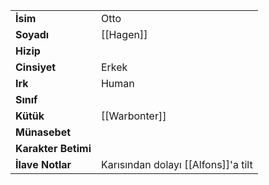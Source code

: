 |  |  |  
|---|---|  
| **İsim** | Otto|  
| **Soyadı** | [[Hagen]]|  
| **Hizip** | |  
| **Cinsiyet** | Erkek|  
| **Irk** | Human|  
| **Sınıf** | |  
| **Kütük** | [[Warbonter]]|  
| **Münasebet** | |  
| **Karakter Betimi** | |  
| **İlave Notlar** | Karısından dolayı [[Alfons]]'a tilt|  

